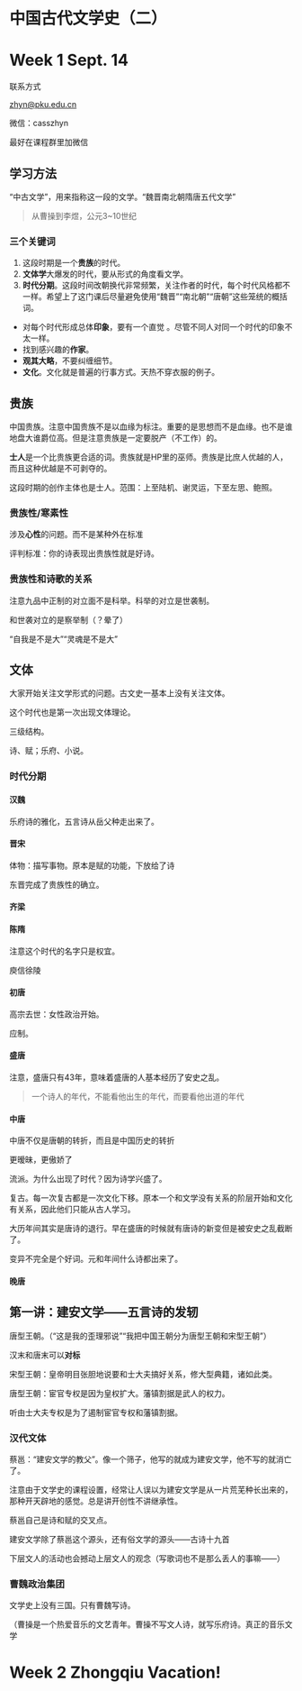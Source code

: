 # 中国古代文学史（二）

# Week 1 Sept. 14

联系方式

zhyn@pku.edu.cn

微信：casszhyn

最好在课程群里加微信



## 学习方法

“中古文学”，用来指称这一段的文学。“魏晋南北朝隋唐五代文学”

> 从曹操到李煜，公元3~10世纪

### 三个关键词

1. 这段时期是一个**贵族**的时代。
2. **文体学**大爆发的时代，要从形式的角度看文学。
3. **时代分期**。这段时间改朝换代非常频繁，关注作者的时代，每个时代风格都不一样。希望上了这门课后尽量避免使用“魏晋”“南北朝”“唐朝”这些笼统的概括词。

- 对每个时代形成总体**印象**，要有一个直觉 。尽管不同人对同一个时代的印象不太一样。
- 找到感兴趣的**作家**。
- **观其大略**，不要纠缠细节。
- **文化**。文化就是普遍的行事方式。天热不穿衣服的例子。

## 贵族

中国贵族。注意中国贵族不是以血缘为标注。重要的是思想而不是血缘。也不是谁地盘大谁爵位高。但是注意贵族是一定要脱产（不工作）的。

**士人**是一个比贵族更合适的词。贵族就是HP里的巫师。贵族是比庶人优越的人，而且这种优越是不可剥夺的。

这段时期的创作主体也是士人。范围：上至陆机、谢灵运，下至左思、鲍照。

### 贵族性/寒素性

涉及**心性**的问题。而不是某种外在标准

评判标准：你的诗表现出贵族性就是好诗。

### 贵族性和诗歌的关系

注意九品中正制的对立面不是科举。科举的对立是世袭制。

和世袭对立的是察举制（？晕了）



“自我是不是大”“灵魂是不是大”



## 文体

大家开始关注文学形式的问题。古文史一基本上没有关注文体。

这个时代也是第一次出现文体理论。

三级结构。

诗、赋；乐府、小说。

### 时代分期

#### 汉魏

乐府诗的雅化，五言诗从岳父种走出来了。

#### 晋宋

体物：描写事物。原本是赋的功能，下放给了诗

东晋完成了贵族性的确立。

#### 齐梁

#### 陈隋

注意这个时代的名字只是权宜。

庾信徐陵

#### 初唐

高宗去世：女性政治开始。

应制。

#### 盛唐

注意，盛唐只有43年，意味着盛唐的人基本经历了安史之乱。

> 一个诗人的年代，不能看他出生的年代，而要看他出道的年代

#### 中唐

中唐不仅是唐朝的转折，而且是中国历史的转折

更暧昧，更傲娇了

流派。为什么出现了时代？因为诗学兴盛了。

复古。每一次复古都是一次文化下移。原本一个和文学没有关系的阶层开始和文化有关系，因此他们只能从古人学习。

大历年间其实是唐诗的退行。早在盛唐的时候就有唐诗的新变但是被安史之乱截断了。

变异不完全是个好词。元和年间什么诗都出来了。

#### 晚唐

## 第一讲：建安文学——五言诗的发轫

唐型王朝。（“这是我的歪理邪说”“我把中国王朝分为唐型王朝和宋型王朝”）

汉末和唐末可以**对标**

宋型王朝：皇帝明目张胆地说要和士大夫搞好关系，修大型典籍，诸如此类。

唐型王朝：宦官专权是因为皇权扩大。藩镇割据是武人的权力。

听由士大夫专权是为了遏制宦官专权和藩镇割据。

### 汉代文体

蔡邕：“建安文学的教父”。像一个筛子，他写的就成为建安文学，他不写的就消亡了。

注意由于文学史的课程设置，经常让人误以为建安文学是从一片荒芜种长出来的，那种开天辟地的感觉。总是讲开创性不讲继承性。

蔡邕自己是诗和赋的交叉点。



建安文学除了蔡邕这个源头，还有俗文学的源头——古诗十九首

下层文人的活动也会撼动上层文人的观念（写歌词也不是那么丢人的事嘛——）

### 曹魏政治集团

文学史上没有三国。只有曹魏写诗。

（曹操是一个热爱音乐的文艺青年。曹操不写文人诗，就写乐府诗。真正的音乐文学



# Week 2 Zhongqiu Vacation!







